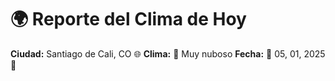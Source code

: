 # 🌍 Reporte del Clima de Hoy

**Ciudad:** Santiago de Cali, CO 🌐
**Clima:** 🌈 Muy nuboso
**Fecha:** 📅 05, 01, 2025 🚀
